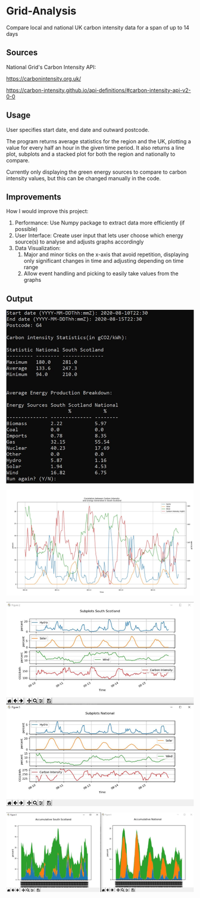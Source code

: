 # Grid-Analysis

Compare local and national UK carbon intensity data for a span of up to 14 days

## Sources

National Grid's Carbon Intensity API:

https://carbonintensity.org.uk/

https://carbon-intensity.github.io/api-definitions/#carbon-intensity-api-v2-0-0

## Usage
User specifies start date, end date and outward postcode. 

The program returns average statistics for the region and the UK, plotting a value for every half an hour in the given time period. It also returns a line plot, subplots and a stacked plot for both the region and nationally to compare. 

Currently only displaying the green energy sources to compare to carbon intensity values, but this can be changed manually in the code.

## Improvements

How I would improve this project:
          
1. Performance: Use Numpy package to extract data more efficiently (if possible)
2. User Interface: Create user input that lets user choose which energy source(s) to analyse and adjusts graphs accordingly
3. Data Visualization:
    1. Major and minor ticks on the x-axis that avoid repetition, displaying only significant changes in time and adjusting depending on time range
    2. Allow event handling and picking to easily take values from the graphs
    
 ## Output

![](/images/Statistics_Cleaner.JPG)

![](/images/main.JPG)

![](/images/subplots.JPG)

![](/images/stackedplots.JPG)
